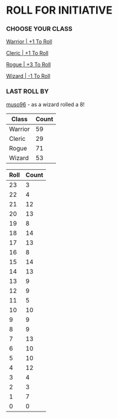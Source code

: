 # ROLL FOR INITIATIVE
### CHOOSE YOUR CLASS

[Warrior | +1 To Roll](https://github.com/benjaminsampica/benjaminsampica/issues/new?title=roll%7Cwarrior&body=Just+click+%27Submit+new+issue%27.)

[Cleric | +1 To Roll](https://github.com/benjaminsampica/benjaminsampica/issues/new?title=roll%7Ccleric&body=Just+click+%27Submit+new+issue%27.)

[Rogue | +3 To Roll](https://github.com/benjaminsampica/benjaminsampica/issues/new?title=roll%7Crogue&body=Just+click+%27Submit+new+issue%27.)

[Wizard | -1 To Roll](https://github.com/benjaminsampica/benjaminsampica/issues/new?title=roll%7Cwizard&body=Just+click+%27Submit+new+issue%27.)
### LAST ROLL BY
[muso96](https://www.github.com/muso96) - as a wizard rolled a 8!

|Class|Count|
|-|-|
|Warrior|59|
|Cleric|29|
|Rogue|71|
|Wizard|53|

|Roll|Count|
|-|-|
|23|3
|22|4
|21|12
|20|13
|19|8
|18|14
|17|13
|16|8
|15|14
|14|13
|13|9
|12|9
|11|5
|10|10
|9|9
|8|9
|7|13
|6|10
|5|10
|4|12
|3|4
|2|3
|1|7
|0|0
